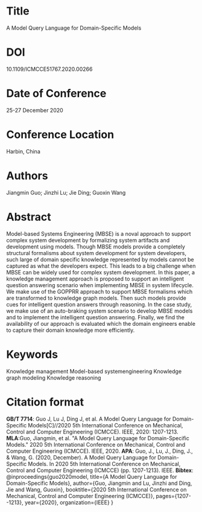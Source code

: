 # Title

A Model Query Language for Domain-Specific Models

# DOI

10.1109/ICMCCE51767.2020.00266

# Date of Conference

25-27 December 2020

# Conference Location

Harbin, China

# Authors

Jiangmin Guo; Jinzhi Lu; Jie Ding; Guoxin Wang

# Abstract

Model-based Systems Engineering (MBSE) is a noval approach to support complex system development by formalizing system artifacts and development using models. Though MBSE models provide a completely structural formalisms about system development for system developers, such large of domain specific knowledge represented by models cannot be captured as what the developers expect. This leads to a big challenge when MBSE can be widely used for complex system development. In this paper, a knowledge management approach is proposed to support an intelligent question answering scenario when implementing MBSE in system lifecycle. We make use of the GOPPRR approach to support MBSE formalisms which are transformed to knowledge graph models. Then such models provide cues for intelligent question answers through reasoning. In the case study, we make use of an auto-braking system scenario to develop MBSE models and to implement the intelligent question answering. Finally, we find the availability of our approach is evaluated which the domain engineers enable to capture their domain knowledge more efficiently.

# Keywords

Knowledge management   Model-based systemengineering   Knowledge graph modeling   Knowledge reasoning

# Citation format

**GB/T 7714**: Guo J, Lu J, Ding J, et al. A Model Query Language for Domain-Specific Models[C]//2020 5th International Conference on Mechanical, Control and Computer Engineering (ICMCCE). IEEE, 2020: 1207-1213.
**MLA**:Guo, Jiangmin, et al. "A Model Query Language for Domain-Specific Models." 2020 5th International Conference on Mechanical, Control and Computer Engineering (ICMCCE). IEEE, 2020.
**APA**: Guo, J., Lu, J., Ding, J., & Wang, G. (2020, December). A Model Query Language for Domain-Specific Models. In 2020 5th International Conference on Mechanical, Control and Computer Engineering (ICMCCE) (pp. 1207-1213). IEEE.
**Bibtex**:
@inproceedings{guo2020model,
  title={A Model Query Language for Domain-Specific Models},
  author={Guo, Jiangmin and Lu, Jinzhi and Ding, Jie and Wang, Guoxin},
  booktitle={2020 5th International Conference on Mechanical, Control and Computer Engineering (ICMCCE)},
  pages={1207--1213},
  year={2020},
  organization={IEEE}
}
